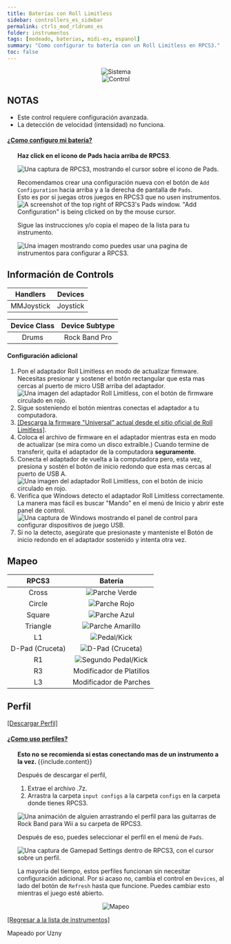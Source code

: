 ```yaml
---
title: Baterías con Roll Limitless
sidebar: controllers_es_sidebar
permalink: ctrls_mod_rldrums_es
folder: instrumentos
tags: [modeado, baterias, midi-es, espanol]
summary: "Como configurar tu batería con un Roll Limitless en RPCS3."
toc: false
---
```


<div align="center"> <img src="https://carlmylo.github.io/rb3-pc/images/instruments/plat/midi.png" alt="Sistema" title="Sistema"></div>

<div align="center"> <img src="https://carlmylo.github.io/rb3-pc/images/instruments/cont/rolllimitlesscontroller.png" alt="Control" title="Control"></div>

## NOTAS

* Este control requiere configuración avanzada.
* La detección de velocidad (intensidad) no funciona.

<!-- Map Start -->
<div class="panel-group" id="accordion">
                    <div class="panel panel-default">
                        <div class="panel-heading">
                            <h4 class="panel-title">
                                <a class="noCrossRef accordion-toggle" data-toggle="collapse" data-parent="#accordion" href="#como-mapear-pads">¿Como configuro mi batería?</a>
                            </h4>
                        </div>
                        <div id="como-mapear-pads" class="panel-collapse collapse noCrossRef">
                            <div class="panel-body">
<ul>
<p><strong>Haz click en el icono de Pads hacia arriba de RPCS3</strong>.</p>
<p><img src="https://carlmylo.github.io/rb3-pc/images/instruments/rpcs3pad.png" alt="Una captura de RPCS3, mostrando el cursor sobre el icono de Pads." title="Pads"></p>
<p>Recomendamos crear una configuración nueva con el botón de <code>Add Configuration</code> hacia arriba y a la derecha de pantalla de <code>Pads</code>.<br>
Esto es por si juegas otros juegos en RPCS3 que no usen instrumentos.<br>
<img src="https://carlmylo.github.io/rb3-pc/images/instruments/rpcs3padprofadd.png" alt="A screenshot of the top right of RPCS3's Pads window. &quot;Add Configuration&quot; is being clicked on by the mouse cursor." title="Add Configuration"></p>
<p>Sigue las instrucciones y/o copia el mapeo de la lista para tu instrumento.</p>
<p><img src="https://carlmylo.github.io/rb3-pc/images/instruments/padlegend.png" alt="Una imagen mostrando como puedes usar una pagina de instrumentos para configurar a RPCS3." title="Mapeando la Höfner de Rock Band"></p>
</ul>
                            </div>
                        </div>
                    </div>
</div>
<!-- Map End -->

## Información de Controls

| Handlers | Devices |
|:--------:|:-------:|
| MMJoystick | Joystick |

| Device Class | Device Subtype |
|:------------:|:--------------:|
| Drums | Rock Band Pro |

#### Configuración adicional
1. Pon el adaptador Roll Limitless en modo de actualizar firmware. Necesitas presionar y sostener el botón rectangular que esta mas cercas al puerto de micro USB arriba del adaptador.  
![Una imagen del adaptador Roll Limitless, con el botón de firmware circulado en rojo.](https://carlmylo.github.io/rb3-pc/images/instruments/xtra/rolllimitless/fwbutton.png "Botón de firmware Roll Limitless")
2. Sigue sosteniendo el botón mientras conectas el adaptador a tu computadora.
3. [[Descarga la firmware "Universal" actual desde el sitio oficial de Roll Limitless]](https://rolllimitless.com/firmwares/).
4. Coloca el archivo de firmware en el adaptador mientras esta en modo de actualizar (se mira como un disco extraíble.) Cuando termine de transferir, quita el adaptador de la computadora **seguramente**.
5. Conecta el adaptador de vuelta a la computadora pero, esta vez, presiona y sostén el botón de inicio redondo que esta mas cercas al puerto de USB A.  
![Una imagen del adaptador Roll Limitless, con el botón de inicio circulado en rojo.](https://carlmylo.github.io/rb3-pc/images/instruments/xtra/rolllimitless/startbutton.png "Botón de inicio Roll Limitless")
6. Verifica que Windows detecto el adaptador Roll Limitless correctamente. La manera mas fácil es buscar "Mando" en el menú de Inicio y abrir este panel de control.  
![Una captura de Windows mostrando el panel de control para configurar dispositivos de juego USB.](https://carlmylo.github.io/rb3-pc/images/instruments/xtra/gen/joycpl_es.png "Configurar dispositivos de juego USB")
7. Si no la detecto, asegúrate que presionaste y manteniste el Botón de inicio redondo en el adaptador sostenido y intenta otra vez.

## Mapeo

| **RPCS3** | **Batería** |
|:---------:|:---------------:|
| Cross | ![Parche Verde](https://carlmylo.github.io/rb3-pc/images/btns/drms/rb/gp.png "Parche Verde") |
| Circle | ![Parche Rojo](https://carlmylo.github.io/rb3-pc/images/btns/drms/rb/rp.png "Parche Rojo") |
| Square | ![Parche Azul](https://carlmylo.github.io/rb3-pc/images/btns/drms/rb/bp.png "Parche Azul") |
| Triangle | ![Parche Amarillo](https://carlmylo.github.io/rb3-pc/images/btns/drms/rb/yp.png "Parche Amarillo") |
| L1 | ![Pedal/Kick](https://carlmylo.github.io/rb3-pc/images/btns/drms/rb/kp.png "Pedal/Kick") |
| D-Pad (Cruceta) | ![D-Pad (Cruceta)](https://carlmylo.github.io/rb3-pc/images/btns/ctrls/xbox/dp.png "D-Pad (Cruceta)") |
| R1 | ![Segundo Pedal/Kick](https://carlmylo.github.io/rb3-pc/images/btns/drms/rb/kp.png "Segundo Pedal/Kick") |
| R3 | Modificador de Platillos |
| L3 | Modificador de Parches |

## Perfil

[[Descargar Perfil]](https://github.com/hmxmilohax/rb3-pc/raw/refs/heads/main/downloads/instrument-repo/Roll%20Limitless%20Drums.7z)

<!-- Profile Start -->
<div class="panel-group" id="accordion">
                    <div class="panel panel-default">
                        <div class="panel-heading">
                            <h4 class="panel-title">
                                <a class="noCrossRef accordion-toggle" data-toggle="collapse" data-parent="#accordion" href="#como-uso-perfiles">¿Como uso perfiles?</a>
                            </h4>
                        </div>
                        <div id="como-uso-perfiles" class="panel-collapse collapse noCrossRef">
                            <div class="panel-body">
<ul>
<div class="alert alert-info"><i class="fa fa-info-circle"></i> <b>Esto no se recomienda si estas conectando mas de un instrumento a la vez. </b> {{include.content}}</div>
<p>Después de descargar el perfil,</p>
<ol>
<li>Extrae el archivo .7z.</li>
<li>Arrastra la carpeta <code>input configs</code> a la carpeta <code>configs</code> en la carpeta donde tienes RPCS3.</li>
</ol>
<p><img src="https://carlmylo.github.io/rb3-pc/images/instruments/instrepoinstall.gif" alt="Una animación de alguien arrastrando el perfil para las guitarras de Rock Band para Wii a su carpeta de RPCS3." title="Instalando un perfil del Repo de Instrumentos"></p>
<p>Después de eso, puedes seleccionar el perfil en el menú de <code>Pads</code>.</p>
<p><img src="https://carlmylo.github.io/rb3-pc/images/instruments/rpcs3padprofile.png" alt="Una captura de Gamepad Settings dentro de RPCS3, con el cursor sobre un perfil." title="Gamepad Settings"></p>
<p>La mayoría del tiempo, estos perfiles funcionan sin necesitar configuración adicional. Por si acaso no, cambia el control en <code>Devices</code>, al lado del botón de <code>Refresh</code> hasta que funcione. Puedes cambiar esto mientras el juego esté abierto.</p>
</ul>
                            </div>
                        </div>
                    </div>
</div>
<!-- Profiles End -->

<div align="center"> <img src="https://carlmylo.github.io/rb3-pc/images/instruments/maps/modrldrmsmapping.png" alt="Mapeo" title="Mapeo"></div>

[[Regresar a la lista de instrumentos]](https://carlmylo.github.io/rb3-pc/ctrls_es#lista-de-instrumentos)

Mapeado por Uzny